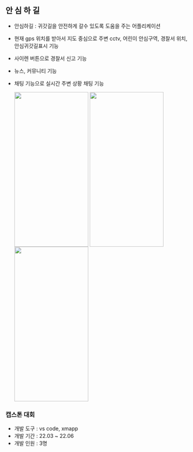 ## 안 심 하 길

- 안심하길 : 귀갓길을 안전하게 갈수 있도록 도움을 주는 어플리케이션
- 현재 gps 위치를 받아서 지도 중심으로 주변 cctv, 어린이 안심구역, 경찰서 위치, 안심귀갓길표시 기능
- 사이렌 버튼으로 경찰서 신고 기능
- 뉴스, 커뮤니티 기능
- 채팅 기능으로 실시간 주변 상황 채팅 기능

  <img src="https://user-images.githubusercontent.com/84770467/218942309-0258d63b-6fa8-42b6-8155-9be05aa99e55.png" width="200" height="420" align="center" >
  <img src="https://user-images.githubusercontent.com/84770467/218943317-d4e09cb6-553a-4539-ae8f-708fac452cb5.png" width="200" height="420" align="center" >
  <img src="https://user-images.githubusercontent.com/84770467/218943625-feb15ea5-077e-4b90-949f-114d0119bd00.png" width="200" height="420" align="center" >

### 캡스톤 대회
- 개발 도구 : vs code, xmapp
- 개발 기간 : 22.03 ~ 22.06
- 개발 인원 : 3명
